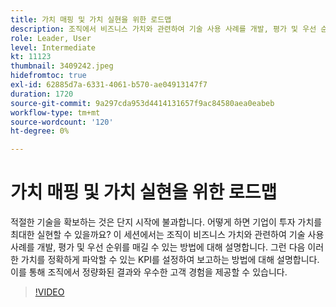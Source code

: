```yaml
---
title: 가치 매핑 및 가치 실현을 위한 로드맵
description: 조직에서 비즈니스 가치와 관련하여 기술 사용 사례를 개발, 평가 및 우선 순위를 지정하고, KPI를 설정 및 보고하여 조직이 수량화할 수 있는 결과와 우수한 고객 경험을 도출하는 방법에 대해 알아봅니다.
role: Leader, User
level: Intermediate
kt: 11123
thumbnail: 3409242.jpeg
hidefromtoc: true
exl-id: 62885d7a-6331-4061-b570-ae04913147f7
duration: 1720
source-git-commit: 9a297cda953d4414131657f9ac84580aea0eabeb
workflow-type: tm+mt
source-wordcount: '120'
ht-degree: 0%

---
```


# 가치 매핑 및 가치 실현을 위한 로드맵

적절한 기술을 확보하는 것은 단지 시작에 불과합니다. 어떻게 하면 기업이 투자 가치를 최대한 실현할 수 있을까요? 이 세션에서는 조직이 비즈니스 가치와 관련하여 기술 사용 사례를 개발, 평가 및 우선 순위를 매길 수 있는 방법에 대해 설명합니다. 그런 다음 이러한 가치를 정확하게 파악할 수 있는 KPI를 설정하여 보고하는 방법에 대해 설명합니다. 이를 통해 조직에서 정량화된 결과와 우수한 고객 경험을 제공할 수 있습니다.

>[!VIDEO](https://video.tv.adobe.com/v/3409242/?quality=12&learn=on)
